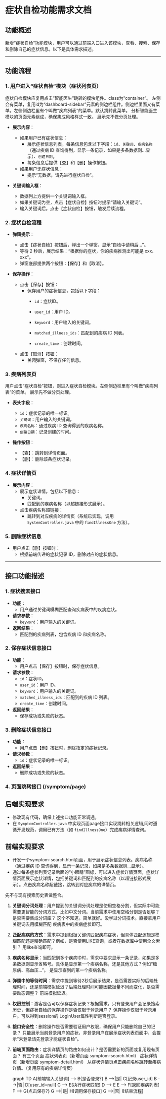 # 症状自检功能需求文档

## 功能概述
新增“症状自检”功能模块，用户可以通过前端入口进入该模块，查看、搜索、保存和删除自己的症状信息。以下是具体需求描述。

---

## 功能流程

### 1. 用户进入“症状自检”模块（症状列表页）
症状自检模块应复用点击“智能医生”跳转的模块组件。class为“container”。
左侧会有菜单，复用id为“dashboard-sidebar”元素的侧边栏组件。侧边栏里面又有菜单。左侧侧边栏里有个叫做“疾病列表”的菜单。默认跳转此菜单。
分析智能医生模块的页面元素组成，确保集成风格样式一致。
展示先不做分页处理。
- **展示内容**：
   - 如果用户已有症状信息：
      - 展示症状信息列表，每条信息包含以下字段：`id`、`关键词`、`疾病名称`（通过疾病 ID 查询得到，显示一条记录，如果是多条数据则...显示）、`创建日期`。
      - 每条信息后提供【查】和【删】操作按钮。
   - 如果用户无症状信息：
      - 提示“无数据，请先进行症状自检”。
      

- **关键词输入框**：
   - 数据列上方提供一个关键词输入框。
   - 如果关键词为空，点击【症状自检】按钮时提示“请输入关键词”。
   - 输入关键词后，点击【症状自检】按钮，触发后续流程。

### 2. 症状自检流程
- **弹窗提示**：
   - 点击【症状自检】按钮后，弹出一个弹窗，显示“自检中请稍后...”。
   - 等待 2 秒后，展示结果：“根据你的症状，你的疾病推测出可能是 xxx、xxx”。
   - 弹窗底部提供两个按钮：【保存】和【取消】。

- **保存操作**：
   - 点击【保存】按钮：
      - 保存用户的症状信息，包括以下字段：
         - `id`：症状ID。
         - `user_id`：用户 ID。
         - `keyword`：用户输入的关键词。
         - `matched_illness_ids`：匹配到的疾病 ID 列表。

         - `create_time`：创建时间。
   - 点击【取消】按钮：
      - 关闭弹窗，不保存任何信息。

### 3. 疾病列表页
用户点击“症状自检”按钮，则进入症状自检模块。左侧侧边栏里有个叫做“疾病列表”的菜单。
展示先不做分页处理。
- **表头字段**：
   - `id`：症状记录的唯一标识。
   - `关键词`：用户输入的关键词。
   - `疾病名称`：通过疾病 ID 查询得到的疾病名称。
   - `创建日期`：记录创建的时间。

- **操作按钮**：
   - 【查】：跳转到详情页面。
   - 【删】：删除该条症状记录。

### 4. 症状详情页
- **展示内容**：
   - 展示症状详情，包括以下信息：
      - 关键词。
      - 匹配到的疾病名称（以超链接形式展示）。
   - 点击疾病名称超链接：
      - 跳转到对应疾病的详情页（系统已实现，调用 `SystemController.java` 中的 `findIllnessOne` 方法）。

### 5. 删除症状信息
- 用户点击【删】按钮时：
   - 根据前端传递的症状记录 ID，删除对应的症状信息。
---

## 接口功能描述

### 1. 症状搜索接口
- **功能**：
   - 用户通过关键词模糊匹配查询疾病表中的疾病症状。
- **请求参数**：
   - `keyword`：用户输入的关键词。
- **返回结果**：
   - 匹配到的疾病列表，包含疾病 ID 和疾病名称。

### 2. 保存症状信息接口
- **功能**：
   - 用户点击【保存】按钮时，保存症状信息。
- **请求参数**：
   - `id`：症状ID。
   - `user_id`：用户 ID。
   - `keyword`：用户输入的关键词。
   - `matched_illness_ids`：匹配到的疾病 ID 列表。
   - `create_time`：创建时间。
- **返回结果**：
   - 保存成功或失败的状态。

### 3. 删除症状信息接口
- **功能**：
   - 用户点击【删】按钮时，删除指定的症状记录。
- **请求参数**：
   - `id`：症状记录的唯一标识。
- **返回结果**：
   - 删除成功或失败的状态。

### 4. 页面跳转接口 (/symptom/page)

## 后端实现要求
- 修改现有代码，确保上述接口功能正常调通。
- 在 `SymptomController.java` 中实现页面page接口实现跳转相关逻辑,同时遵循开发规范，调用已有方法（如 `findIllnessOne`）完成疾病详情查询。

## 前端实现要求
- 开发一个symptom-search.html页面，用于展示症状信息列表。疾病名称（通过疾病 ID 查询得到，显示一条记录，如果是多条数据则...显示）。
- 通过每条症状列表记录后面的“小眼睛”图标，可以进入症状详情页面，症状详情页面展示症状详情，包括关键词和匹配到的疾病名称（以超链接形式展示）。点击疾病名称超链接，跳转到对应疾病的详情页。

先不与现有搜索历史表做整合。
1. **关键词分词处理**：用户提到的关键词分词处理是使用空格分割，但实际中可能需要更智能的分词方式，比如中文分词。当前需求中使用空格分割是否足够？是否需要集成分词库？
   这个不知道。简单就好。没学过分词技术。直接拿用户关键词去用模糊匹配 疾病表中的疾病症状即可。
2. **匹配疾病的方式**：需求中提到根据关键词匹配疾病症状，但具体匹配逻辑是模糊匹配还是精确匹配？例如，是否使用LIKE查询，或者在数据库中使用全文索引？
   用like查询即可。
3. **疾病名称显示**：当匹配到多个疾病ID时，需求中要求显示一条记录，如果是多条数据则显示省略号。具体是显示第一个疾病名称，还是其他方式？例如“糖尿病、高血压...”。
   是显示查到的第一个疾病名称。
4. **弹窗中的等待时间**：需求中提到等待2秒后展示结果，是否需要实际的后端处理时间，还是前端模拟延迟？后端处理时间可能因数据量不同而变化，是否需要动态调整？
   前端模拟延迟。
5. **权限控制**：游客是否可以保存症状记录？根据需求，只有登录用户会记录搜索历史，但症状自检的保存操作是否仅限于登录用户？
   保存操作仅限于登录用户。可以得到session的 LoginUser属性判断是否登录。
6. **接口安全性**：删除操作是否需要验证用户权限，确保用户只能删除自己的记录？
   只能展示当前登录用户的症状，非登录用户在展示症状列表页面中，会提示“未登录请先登录才能症状自检”。
7. **前端页面路由**：症状详情页的路由如何设计？是否需要新的页面或复用现有页面？
   有三个页面
   症状列表页（新增页面 symptom-search.html）
   症状详情页（新增页面 symptom-detail.html）
   从症状详情页点击疾病名称跳转至疾病详情。（复用原有的疾病详情页）


   graph TD
   A[前端输入关键词] --> B{是否登录?}
   B -->|是| C[记录user_id]
   B -->|否| D[user_id=null]
   C --> E[执行症状匹配]
   D --> E
   E --> F[返回疾病列表]
   F --> G{点击保存?}
   G -->|是| H[调用保存接口]
   G -->|否| I[结束流程]